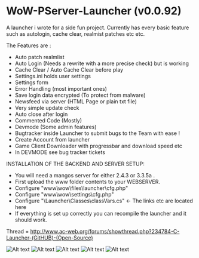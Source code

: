 # WoW-PServer-Launcher (v0.0.92)
A launcher i wrote for a side fun project. Currently has every basic feature such as autologin, cache clear, realmist patches etc etc.

The Features are : 
- Auto patch realmlist
- Auto Login (Needs a rewrite with a more precise check) but is working
- Cache Clear / Auto Cache Clear before play
- Settings.ini holds user settings
- Settings form 
- Error Handling (most important ones)
- Save login data encrypted (To protect from malware)
- Newsfeed via server (HTML Page or plain txt file)
- Very simple update check 
- Auto close after login
- Commented Code (Mostly)
- Devmode (Some admin features)
- Bugtracker inside Launcher to submit bugs to the Team with ease !
- Create Account from launcher
- Game Client Downloader with progressbar and download speed etc
- In DEVMODE see bug tracker tickets 



INSTALLATION OF THE BACKEND AND SERVER SETUP:

- You will need a mangos server for either 2.4.3 or 3.3.5a .
- First upload the www folder contents to your WEBSERVER.
- Configure "www\wow\files\launcher\cfg.php" 
- Configure "www\wow\settings\cfg.php"
- Configure "\Launcher\Classes\classVars.cs" <- The links etc are located here
- If everything is set up correctly you can recompile the launcher and it should work.


Thread = http://www.ac-web.org/forums/showthread.php?234784-C-Launcher-(GitHUB)-(Open-Source)

![Alt text](https://i.imgur.com/eOAaGRm.png " ")
![Alt text](https://i.imgur.com/UFczkB6.png " ")
![Alt text](https://i.imgur.com/2YUrG1h.png " ") 
![Alt text](https://i.imgur.com/Q4XaKDN.png " ")
![Alt text](https://i.imgur.com/fRnyPqw.png " ")
